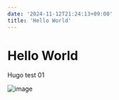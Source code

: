 ```yaml
---
date: '2024-11-12T21:24:13+09:00'
title: 'Hello World'
---
```


# Hello World

Hugo test 01

![image](/image.png)
